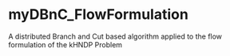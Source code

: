 # myDBnC_FlowFormulation
A distributed Branch and Cut based algorithm applied to the flow formulation of the kHNDP Problem
